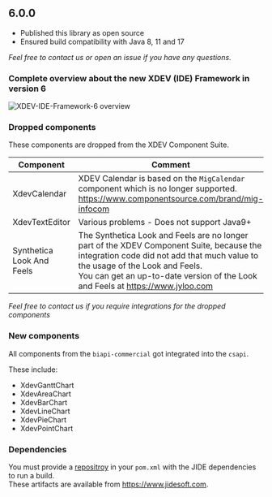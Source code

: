 ## 6.0.0
* Published this library as open source
* Ensured build compatibility with Java 8, 11 and 17

*Feel free to contact us or open an issue if you have any questions.*

### Complete overview about the new XDEV (IDE) Framework in version 6
![XDEV-IDE-Framework-6 overview](https://user-images.githubusercontent.com/45384811/134640194-0b42a238-3c7e-402a-8b05-51419108dbbd.png)

### Dropped components
These components are dropped from the XDEV Component Suite.

| Component | Comment |
| -- | -- |
| XdevCalendar | XDEV Calendar is based on the ``MigCalendar`` component which is no longer supported.<br/> https://www.componentsource.com/brand/mig-infocom | 
| XdevTextEditor| Various problems - Does not support Java9+ |
| Synthetica Look And Feels | The Synthetica Look and Feels are no longer part of the XDEV Component Suite, because the integration code did not add that much value to the usage of the Look and Feels.<br/>You can get an up-to-date version of the Look and Feels at https://www.jyloo.com |

*Feel free to contact us if you require integrations for the dropped components*

### New components
All components from the ``biapi-commercial`` got integrated into the ``csapi``.

These include:
* XdevGanttChart
* XdevAreaChart
* XdevBarChart
* XdevLineChart
* XdevPieChart
* XdevPointChart


### Dependencies
You must provide a [repositroy](https://maven.apache.org/guides/mini/guide-multiple-repositories.html) in your `pom.xml` with the JIDE dependencies to run a build.<br/>
These artifacts are available from https://www.jidesoft.com.
